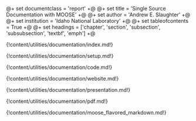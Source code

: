 @+ set documentclass = 'report' +@
@+ set title = 'Single Source Documentation with MOOSE' +@
@+ set author = 'Andrew E. Slaughter' +@
@+ set institution = 'Idaho National Laboratory' +@
@+ set tableofcontents = True +@
@+ set headings = ['chapter', 'section', 'subsection', 'subsubsection', 'textbf', 'emph'] +@

{!content/utilities/documentation/index.md!}

{!content/utilities/documentation/setup.md!}

{!content/utilities/documentation/code.md!}

{!content/utilities/documentation/website.md!}

{!content/utilities/documentation/presentation.md!}

{!content/utilities/documentation/pdf.md!}

{!content/utilities/documentation/moose_flavored_markdown.md!}
